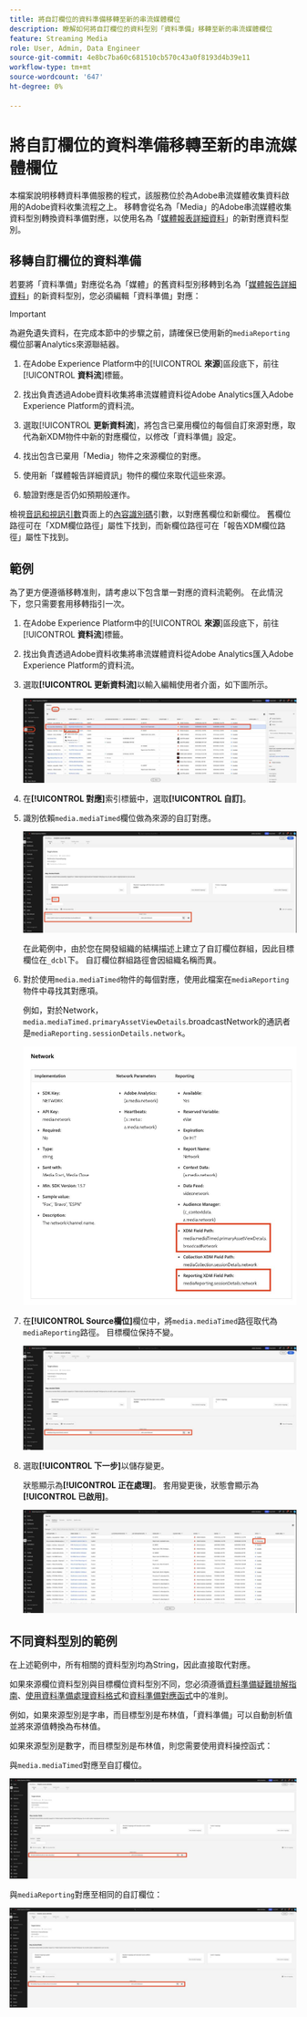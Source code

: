 ```yaml
---
title: 將自訂欄位的資料準備移轉至新的串流媒體欄位
description: 瞭解如何將自訂欄位的資料型別「資料準備」移轉至新的串流媒體欄位
feature: Streaming Media
role: User, Admin, Data Engineer
source-git-commit: 4e8bc7ba60c681510cb570c43a0f8193d4b39e11
workflow-type: tm+mt
source-wordcount: '647'
ht-degree: 0%

---
```


# 將自訂欄位的資料準備移轉至新的串流媒體欄位

本檔案說明移轉資料準備服務的程式，該服務位於為Adobe串流媒體收集資料啟用的Adobe資料收集流程之上。 移轉會從名為「Media」的Adobe串流媒體收集資料型別轉換資料準備對應，以使用名為「[媒體報表詳細資料](https://experienceleague.adobe.com/zh-hant/docs/experience-platform/xdm/data-types/media-reporting-details)」的新對應資料型別。

## 移轉自訂欄位的資料準備

若要將「資料準備」對應從名為「媒體」的舊資料型別移轉到名為「[媒體報告詳細資料](https://experienceleague.adobe.com/zh-hant/docs/experience-platform/xdm/data-types/media-reporting-details)」的新資料型別，您必須編輯「資料準備」對應：

>[!IMPORTANT]
>
>為避免遺失資料，在完成本節中的步驟之前，請確保已使用新的`mediaReporting`欄位部署Analytics來源聯結器。

1. 在Adobe Experience Platform中的&#x200B;[!UICONTROL **來源**]&#x200B;區段底下，前往&#x200B;[!UICONTROL **資料流**]&#x200B;標籤。

1. 找出負責透過Adobe資料收集將串流媒體資料從Adobe Analytics匯入Adobe Experience Platform的資料流。

1. 選取&#x200B;[!UICONTROL **更新資料流**]，將包含已棄用欄位的每個自訂來源對應，取代為新XDM物件中新的對應欄位，以修改「資料準備」設定。

1. 找出包含已棄用「Media」物件之來源欄位的對應。

1. 使用新「媒體報告詳細資訊」物件的欄位來取代這些來源。

1. 驗證對應是否仍如預期般運作。

檢視[音訊和視訊引數](https://experienceleague.adobe.com/zh-hant/docs/media-analytics/using/implementation/variables/audio-video-parameters#content-id)頁面上的[內容識別碼](https://experienceleague.adobe.com/zh-hant/docs/media-analytics/using/implementation/variables/audio-video-parameters)引數，以對應舊欄位和新欄位。 舊欄位路徑可在「XDM欄位路徑」屬性下找到，而新欄位路徑可在「報告XDM欄位路徑」屬性下找到。

## 範例

為了更方便遵循移轉准則，請考慮以下包含單一對應的資料流範例。 在此情況下，您只需要套用移轉指引一次。

1. 在Adobe Experience Platform中的&#x200B;[!UICONTROL **來源**]&#x200B;區段底下，前往&#x200B;[!UICONTROL **資料流**]&#x200B;標籤。

1. 找出負責透過Adobe資料收集將串流媒體資料從Adobe Analytics匯入Adobe Experience Platform的資料流。

1. 選取&#x200B;**[!UICONTROL 更新資料流]**&#x200B;以輸入編輯使用者介面，如下圖所示。

   ![AEP資料流](assets/aep-dataflow.jpeg)

1. 在&#x200B;**[!UICONTROL 對應]**&#x200B;索引標籤中，選取&#x200B;**[!UICONTROL 自訂]**。

1. 識別依賴`media.mediaTimed`欄位做為來源的自訂對應。

   ![AEP資料流繼續](assets/aep-dataflow2.jpeg)

   在此範例中，由於您在開發組織的結構描述上建立了自訂欄位群組，因此目標欄位在`_dcbl`下。 自訂欄位群組路徑會因組織名稱而異。

1. 對於使用`media.mediaTimed`物件的每個對應，使用此檔案在`mediaReporting`物件中尋找其對應項。

   例如，對於Network，`media.mediaTimed.primaryAssetViewDetails`.broadcastNetwork的通訊者是`mediaReporting.sessionDetails.network`。

   ![已更新XDM欄位路徑](assets/xdm-field-path-old-and-new.jpeg)

1. 在&#x200B;**[!UICONTROL Source欄位]**&#x200B;欄位中，將`media.mediaTimed`路徑取代為`mediaReporting`路徑。 目標欄位保持不變。

   ![AEP資料流繼續](assets/aep-dataflow3.jpeg)

1. 選取&#x200B;**[!UICONTROL 下一步]**&#x200B;以儲存變更。

   狀態顯示為&#x200B;**[!UICONTROL 正在處理]**。 套用變更後，狀態會顯示為&#x200B;**[!UICONTROL 已啟用]**。

   ![AEP資料流繼續](assets/aep-dataflow5.jpeg)

## 不同資料型別的範例

在上述範例中，所有相關的資料型別均為String，因此直接取代對應。

如果來源欄位資料型別與目標欄位資料型別不同，您必須遵循[資料準備疑難排解指南](https://experienceleague.adobe.com/zh-hant/docs/experience-platform/data-prep/troubleshooting-guide)、[使用資料準備處理資料格式](https://experienceleague.adobe.com/zh-hant/docs/experience-platform/data-prep/data-handling)和[資料準備對應函式](https://experienceleague.adobe.com/zh-hant/docs/experience-platform/data-prep/data-handling)中的准則。

例如，如果來源型別是字串，而目標型別是布林值，「資料準備」可以自動剖析值並將來源值轉換為布林值。

如果來源型別是數字，而目標型別是布林值，則您需要使用資料操控函式：

與`media.mediaTimed`對應至自訂欄位。

![AEP資料流繼續](assets/aep-dataflow6.jpeg)

與`mediaReporting`對應至相同的自訂欄位：

![AEP資料流繼續](assets/aep-dataflow7.jpeg)


